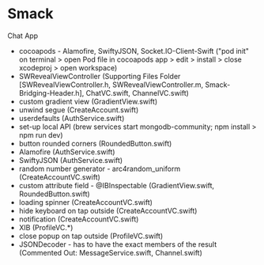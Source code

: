 # Smack
Chat App

- cocoapods - Alamofire, SwiftyJSON, Socket.IO-Client-Swift ("pod init" on terminal > open Pod file in cocoapods app > edit > install > close xcodeproj > open workspace)
- SWRevealViewController (Supporting Files Folder [SWRevealViewController.h, SWRevealViewController.m, Smack-Bridging-Header.h], ChatVC.swift, ChannelVC.swift)
- custom gradient view (GradientView.swift)
- unwind segue (CreateAccount.swift)
- userdefaults (AuthService.swift)
- set-up local API (brew services start mongodb-community; npm install > npm run dev)
- button rounded corners (RoundedButton.swift)
- Alamofire (AuthService.swift)
- SwiftyJSON (AuthService.swift)
- random number generator - arc4random_uniform (CreateAccountVC.swift)
- custom attribute field - @IBInspectable (GradientView.swift, RoundedButton.swift)
- loading spinner (CreateAccountVC.swift)
- hide keyboard on tap outside (CreateAccountVC.swift)
- notification (CreateAccountVC.swift)
- XIB (ProfileVC.*)
- close popup on tap outside (ProfileVC.swift)
- JSONDecoder - has to have the exact members of the result (Commented Out: MessageService.swift, Channel.swift)
